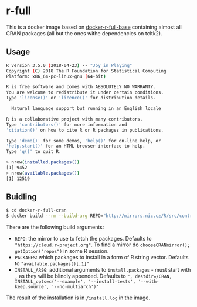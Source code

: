 # r-full

This is a docker image based on [docker-r-full-base](https://github.com/PRL-PRG/docker-r-full-base) 
containing almost all CRAN packages (all but the ones withe dependencies on tcltk2).

## Usage

```sh
R version 3.5.0 (2018-04-23) -- "Joy in Playing"
Copyright (C) 2018 The R Foundation for Statistical Computing
Platform: x86_64-pc-linux-gnu (64-bit)

R is free software and comes with ABSOLUTELY NO WARRANTY.
You are welcome to redistribute it under certain conditions.
Type 'license()' or 'licence()' for distribution details.

  Natural language support but running in an English locale

R is a collaborative project with many contributors.
Type 'contributors()' for more information and
'citation()' on how to cite R or R packages in publications.

Type 'demo()' for some demos, 'help()' for on-line help, or
'help.start()' for an HTML browser interface to help.
Type 'q()' to quit R.

> nrow(installed.packages())
[1] 9452
> nrow(available.packages())
[1] 12519
```

## Buidling

```sh
$ cd docker-r-full-cran
$ docker build --rm --build-arg REPO="http://mirrors.nic.cz/R/src/contrib" -t prlprg/r-full-cran .
```

There are the following build arguments:
- `REPO`: the mirror to use to fetch the packages. Defaults to `"https://cloud.r-project.org"`. To find a mirror do `chooseCRANmirror(); getOption("repos")` in some R session.
- `PACKAGES`: which packages to install in a form of R string vector. Defaults to `"available.packages()[,1]"`
- `INSTALL_ARSG`: additional arguments to `install.packages` - must start with `,` as they will be blindly appended. Defaults to `", destdir=/CRAN, INSTALL_opts=c('--example', '--install-tests', '--with-keep.source', '--no-multiarch')"`

The result of the installation is in `/install.log` in the image.
